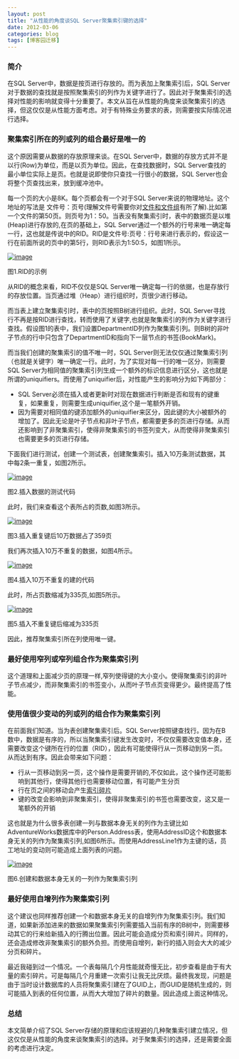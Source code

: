 ```yaml
---
layout: post
title: "从性能的角度谈SQL Server聚集索引键的选择"
date: 2012-03-06
categories: blog
tags: [博客园迁移]
---
```


### 简介

在SQL Server中，数据是按页进行存放的。而为表加上聚集索引后，SQL Server对于数据的查找就是按照聚集索引的列作为关键字进行了。因此对于聚集索引的选择对性能的影响就变得十分重要了。本文从旨在从性能的角度来谈聚集索引的选择，但这仅仅是从性能方面考虑。对于有特殊业务要求的表，则需要按实际情况进行选择。

### 聚集索引所在的列或列的组合最好是唯一的

这个原因需要从数据的存放原理来谈。在SQL Server中，数据的存放方式并不是以行\(Row\)为单位，而是以页为单位。因此，在查找数据时，SQL Server查找的最小单位实际上是页。也就是说即使你只查找一行很小的数据，SQL Server也会将整个页查找出来，放到缓冲池中。

每一个页的大小是8K。每个页都会有一个对于SQL Server来说的物理地址。这个地址的写法是 文件号：页号\(理解文件号需要你对[文件和文件组](http://www.cnblogs.com/CareySon/archive/2011/12/26/2301597.html)有所了解\).比如第一个文件的第50页。则页号为1：50。当表没有聚集索引时，表中的数据页是以堆\(Heap\)进行存放的,在页的基础上，SQL Server通过一个额外的行号来唯一确定每一行，这也就是传说中的RID。RID是文件号:页号：行号来进行表示的，假设这一行在前面所说的页中的第5行，则RID表示为1:50:5，如图1所示。

[![image](https://cdn.jsdelivr.net/gh/careyson/careyson.github.io@main/assets/images/2012-03-06-sql-server/sql-server-201203061127549139.png)](http://images.cnblogs.com/cnblogs_com/CareySon/201203/201203061127504236.png)

图1.RID的示例

从RID的概念来看，RID不仅仅是SQL Server唯一确定每一行的依据，也是存放行的存放位置。当页通过堆（Heap）进行组织时，页很少进行移动。

而当表上建立聚集索引时，表中的页按照B树进行组织。此时，SQL Server寻找行不再是按RID进行查找，转而使用了关键字,也就是聚集索引的列作为关键字进行查找。假设图1的表中，我们设置DepartmentID列作为聚集索引列。则B树的非叶子节点的行中只包含了DepartmentID和指向下一层节点的书签\(BookMark\)。

而当我们创建的聚集索引的值不唯一时，SQL Server则无法仅仅通过聚集索引列（也就是关键字）唯一确定一行。此时，为了实现对每一行的唯一区分，则需要SQL Server为相同值的聚集索引列生成一个额外的标识信息进行区分，这也就是所谓的uniquifiers。而使用了uniquifier后，对性能产生的影响分为如下两部分：

  * SQL Server必须在插入或者更新时对现在数据进行判断是否和现有的键重复，如果重复，则需要生成uniquifier,这个是一笔额外开销。
  * 因为需要对相同值的键添加额外的uniquifier来区分，因此键的大小被额外的增加了。因此无论是叶子节点和非叶子节点，都需要更多的页进行存储。从而还影响到了非聚集索引，使得非聚集索引的书签列变大，从而使得非聚集索引也需要更多的页进行存储。



下面我们进行测试，创建一个测试表，创建聚集索引。插入10万条测试数据，其中每2条一重复，如图2所示。

[![image](https://cdn.jsdelivr.net/gh/careyson/careyson.github.io@main/assets/images/2012-03-06-sql-server/sql-server-201203061128235229.png)](http://images.cnblogs.com/cnblogs_com/CareySon/201203/201203061127593835.png)

图2.插入数据的测试代码

此时，我们来查看这个表所占的页数,如图3所示。

[![image](https://cdn.jsdelivr.net/gh/careyson/careyson.github.io@main/assets/images/2012-03-06-sql-server/sql-server-201203061128593351.png)](http://images.cnblogs.com/cnblogs_com/CareySon/201203/201203061128342155.png)

图3.插入重复键后10万数据占了359页

我们再次插入10万不重复的数据，如图4所示。

[![image](https://cdn.jsdelivr.net/gh/careyson/careyson.github.io@main/assets/images/2012-03-06-sql-server/sql-server-201203061129235509.png)](http://images.cnblogs.com/cnblogs_com/CareySon/201203/20120306112922658.png)

图4.插入10万不重复的建的代码

此时，所占页数缩减为335页,如图5所示。

[![image](https://cdn.jsdelivr.net/gh/careyson/careyson.github.io@main/assets/images/2012-03-06-sql-server/sql-server-201203061129508700.png)](http://images.cnblogs.com/cnblogs_com/CareySon/201203/201203061129494687.png)

图5.插入不重复键后缩减为335页

因此，推荐聚集索引所在列使用唯一键。

### 最好使用窄列或窄列组合作为聚集索引列

这个道理和上面减少页的原理一样,窄列使得键的大小变小。使得聚集索引的非叶子节点减少，而非聚集索引的书签变小，从而叶子节点页变得更少。最终提高了性能。

### 使用值很少变动的列或列的组合作为聚集索引列

在前面我们知道。当为表创建聚集索引后。SQL Server按照键查找行。因为在B数中，数据是有序的，所以当聚集索引键发生改变时，不仅仅需要改变值本身，还需要改变这个键所在行的位置（RID），因此有可能使得行从一页移动到另一页。从而达到有序。因此会带来如下问题：

  * 行从一页移动到另一页，这个操作是需要开销的,不仅如此，这个操作还可能影响到其他行，使得其他行也需要移动位置，有可能产生分页
  * 行在页之间的移动会产生[索引碎片](http://www.cnblogs.com/CareySon/archive/2012/01/06/2313897.html)
  * 键的改变会影响到非聚集索引，使得非聚集索引的书签也需要改变，这又是一笔额外的开销



这也就是为什么很多表创建一列与数据本身无关的列作为主键比如AdventureWorks数据库中的Person.Address表，使用AddressID这个和数据本身无关的列作为聚集索引列,如图6所示。而使用AddressLine1作为主键的话，员工地址的变动则可能造成上面列表的问题。

[![image](https://cdn.jsdelivr.net/gh/careyson/careyson.github.io@main/assets/images/2012-03-06-sql-server/sql-server-201203061129546177.png)](http://images.cnblogs.com/cnblogs_com/CareySon/201203/201203061129529930.png)

图6.创建和数据本身无关的一列作为聚集索引列

### 最好使用自增列作为聚集索引列

这个建议也同样推荐创建一个和数据本身无关的自增列作为聚集索引列。我们知道，如果新添加进来的数据如果聚集索引列需要插入当前有序的B树中，则需要移动其它的行来给新插入的行腾出位置。因此可能会造成分页和索引碎片。同样的，还会造成修改非聚集索引的额外负担。而使用自增列，新行的插入则会大大的减少分页和碎片。

最近我碰到过一个情况。一个表每隔几个月性能就奇慢无比，初步查看是由于有大量的索引碎片。可是每隔几个月重建一次索引让我无比厌烦。最终我发现，问题是由于当时设计数据库的人员将聚集索引建在了GUID上，而GUID是随机生成的，则可能插入到表的任何位置，从而大大增加了碎片的数量。因此造成上面这种情况。

### 总结

本文简单介绍了SQL Server存储的原理和应该规避的几种聚集索引建立情况，但这仅仅是从性能的角度来谈聚集索引的选择。对于聚集索引的选择，还是需要全面的考虑进行决定。
